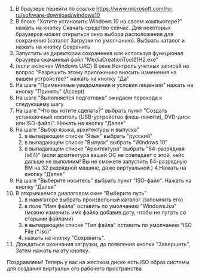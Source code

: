 1. В браузере перейти по ссылке https://www.microsoft.com/ru-ru/software-download/windows10
2. В блоке "Хотите установить Windows 10 на своем компьютере?" нажать на кнопку Скачать средство сейчас. Для некоторых браузеров может открыться окно выбора          расположения для сохранения (каталог Загрузки по умолчанию). Выбрать каталог и нажать на кнопку Сохранить
3. Запустить из директории сохранения или используя функционал браузера скачанный файл "MediaCreationTool21H2.exe"
4. (если включен Windows UAC) В окне Контроль учетных записей  на вопрос "Разрешить этому приложению вносить изменения на вашем устройстве?" нажать на кнопку "Да"
5. На шаге "Применимые уведомления и условия лицензии" нажать на кнопку "Принять" (Accept)
6. На шаге "Выполняется подготовка" ожидаем перехода к следующему шагу
7. На шаге "Что вы хотите сделать?" выбрать пункт "Создать установочный носитель (USB-устройство флеш-памяти), DVD-диск или ISO-файл)". Нажать на кнопку "Далее"
8. На шаге "Выбор языка, архитектуры и выпуска"
    1. в выпадающем списке "Язык" выбрать "русский"
    2. в выпадающем списке "Выпуск"  выбрать "Windows 10"
    3. в выпадающем списке "Архитектура" выбрать "64-разрядная (x64)" (если архитектура вашей ОС не совпадает с этой, кейс дальше не выполним! Вы не сможете запустить     64-разрядную ВМ на 32 разрядной машине, даже виртуальной.)
    4.Нажать на кнопку "Далее"
9. На шаге "Выберите носитель" выбрать пункт "ISO-файл". Нажать на кнопку "Далее"
10. В открывшемся диалоговом окне "Выберите путь"
    1. в навигаторе выбрать произвольный каталог (запомнить его)
    2. в поле "Имя файла" оставить по умолчанию "Windows.iso" (можно изменить имя файла добавив дату, чтобы не путать со старыми файлами)
    3. в выпадающем списке "Тип файла" оставить по умолчанию "ISO File (*.iso)"
    4. нажать на кнопку "Сохранить".
11. Дождаться окончания загрузки, до появления кнопки "Завершить", Затем нажать на эту кнопку.

Поздравляем! Теперь у вас на жестком диске есть ISO образ системы для создания виртуальн    ого рабочего пространства
